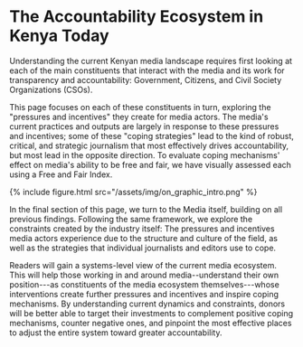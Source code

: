 # The Accountability Ecosystem in Kenya Today

Understanding the current Kenyan media landscape requires first looking at each of the main constituents that interact with the media and its work for transparency and accountability: Government, Citizens, and Civil Society Organizations (CSOs).

This page focuses on each of these constituents in turn, exploring the "pressures and incentives" they create for media actors. The media's current practices and outputs are largely in response to these pressures and incentives; some of these "coping strategies" lead to the kind of robust, critical, and strategic journalism that most effectively drives accountability, but most lead in the opposite direction. To evaluate coping mechanisms' effect on media's ability to be free and fair, we have visually assessed each using a Free and Fair Index.

{% include figure.html src="/assets/img/on_graphic_intro.png" %}

In the final section of this page, we turn to the Media itself, building on all previous findings. Following the same framework, we explore the constraints created by the industry itself: The pressures and incentives media actors experience due to the structure and culture of the field, as well as the strategies that individual journalists and editors use to cope.

Readers will gain a systems-level view of the current media ecosystem. This will help those working in and around media--understand their own position---as constituents of the media ecosystem themselves---whose interventions create further pressures and incentives and inspire coping mechanisms. By understanding current dynamics and constraints, donors will be better able to target their investments to complement positive coping mechanisms, counter negative ones, and pinpoint the most effective places to adjust the entire system toward greater accountability.
